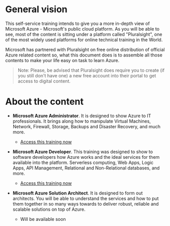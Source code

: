 # General vision

This self-service training intends to give you a more in-depth view of Microsoft Azure - Microsoft's public cloud platform. As you will be able to see, most of the content is sitting under a platform called "Pluralsight", one of the most widely used platforms for online technical training in the World.

Microsoft has partnered with Pluralsight on free online distribution of official Azure related content so, what this document does is to assemble all those contents to make your life easy on task to learn Azure.

> Note: Please, be advised that Pluralsight does require you to create (if you still don't have one) a new free account into their portal to get access to digital content.

# About the content

* **Microsoft Azure Administrator**. It is designed to show Azure to IT professionals. It brings along how to manipulate Virtual Machines, Network, Firewall, Storage, Backups and Disaster Recovery, and much more.

    * [Access this training now](https://github.com/AzureForEducation/trainings/blob/master/azurefundamentals/2_azure_fundamentals/azure_administrator/module2_training_azure_administrator.md)

* **Microsoft Azure Developer**. This training was designed to show to software developers how Azure works and the ideal services for them available into the platform. Serverless computing, Web Apps, Logic Apps, API Management, Relational and Non-Relational databases, and more.

    * [Access this training now](https://github.com/AzureForEducation/trainings/blob/master/azurefundamentals/2_azure_fundamentals/azure_developer/designing_applications/index.md)

* **Microsoft Azure Solution Architect**. It is designed to form out architects. You will be able to understand the services and how to put them together in so many ways towards to deliver robust, reliable and scalable solutions on top of Azure.

    * Will be available soon